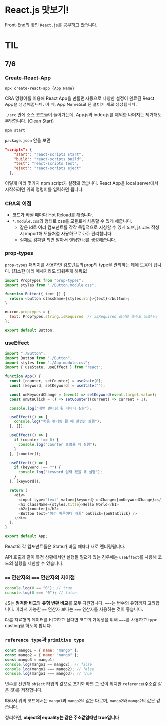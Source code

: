 # React.js 맛보기!

Front-End의 꽃인 `React.js`를 공부하고 있습니다.

# TIL

## 7/6

### Create-React-App

```
npx create-react-app {App Name}
```

CRA 명령어를 이용해 React App을 만들면 자동으로 다양한 설정이 완료된 React App을 생성해줍니다. 이 때, App Name으로 된 폴더가 새로 생성됩니다.

`./src` 안에 소스 코드들이 들어가는데, App.js와 index.js를 제외한 나머지는 제거해도 무방합니다. (Clean Start)

```
npm start
```

`package.json` 안을 보면

```json
"scripts": {
    "start": "react-scripts start",
    "build": "react-scripts build",
    "test": "react-scripts test",
    "eject": "react-scripts eject"
  },
```

이렇게 미리 몇가지 npm script가 설정돼 있습니다. React App을 local server에서 시작하려면 위의 명령어를 입력하면 됩니다.

### CRA의 이점

- 코드가 바뀔 때마다 Hot Reload를 해줍니다.
- `*.module.css`의 형태로 css를 모듈로써 사용할 수 있게 해줍니다.
  - 같은 id로 여러 컴포넌트를 각각 독립적으로 지칭할 수 있게 되며, js 코드 작성시 import해 모듈처럼 사용하므로 아주 편리합니다.
  - 실제로 컴파일 되면 알아서 랜덤한 id를 생성해줍니다.

### prop-types

`prop-types` 패키지를 사용하면 컴포넌트의 prop의 type을 관리하는 데에 도움이 됩니다. (최소한 에러 메세지라도 띄워주게 해줘요)

```javascript
import PropTypes from "prop-types";
import styles from "./Button.module.css";

function Button({ text }) {
  return <button className={styles.btn}>{text}</button>;
}

Button.propTypes = {
  text: PropTypes.string.isRequired, // isRequired 옵션을 줄수도 있습니다
};

export default Button;
```

### useEffect

```javascript
import "./Button";
import Button from "./Button";
import styles from "./App.module.css";
import { useState, useEffect } from "react";

function App() {
  const [counter, setCounter] = useState(0);
  const [keyword, setKeyword] = useState("");

  const onKeywordChange = (event) => setKeyword(event.target.value);
  const onBtnClick = () => setCounter((current) => current + 1);

  console.log("매번 렌더링 될 때마다 실행");

  useEffect(() => {
    console.log("처음 렌더링 될 때 한번만 실행");
  }, []);

  useEffect(() => {
    if (counter !== 0) {
      console.log("counter 눌렸을 때 실행");
    }
  }, [counter]);

  useEffect(() => {
    if (keyword !== "") {
      console.log("keyword 입력 됐을 때 실행");
    }
  }, [keyword]);

  return (
    <div>
      <input type="text" value={keyword} onChange={onKeywordChange}></input>
      <h1 className={styles.title}>Hello World</h1>
      <h2>{counter}</h2>
      <Button text="이건 버튼이다 개꿀" onClick={onBtnClick} />
    </div>
  );
}

export default App;
```

React의 각 컴포넌트들은 State가 바뀔 때마다 새로 렌더링됩니다.

API 호출과 같이 특정 상황에서만 실행될 필요가 있는 경우에는 `useEffect`를 사용해 코드의 실행을 제한할 수 있습니다.

### `==` 연산자와 `===` 연산자의 차이점

```javascript
console.log(0 == "0"); // true
console.log(0 === "0"); // false
```

JS는 **엄격한 비교**와 **유형 변환 비교**를 모두 지원합니다. `===`는 변수의 유형까지 고려합니다. 따라서 가능한 `==` 연산자 보다는 `===` 연산자를 사용하는 것이 좋습니다.

다른 자료형의 데이터를 비교하고 싶다면 코드의 가독성을 위해 `===`를 사용하고 type casting을 하도록 합니다.

### `reference type`과 `primitive type`

```javascript
const mango1 = { name: "mango" };
const mango2 = { name: "mango" };
const mango3 = mango1;
console.log(mango1 == mango2); // false
console.log(mango1 === mango2); // false
console.log(mango1 === mango3); // true
```

변수를 선언해 `object` 타입의 값으로 초기화 하면 그 값이 위치한 `reference`(주소값 같은 것)를 저장합니다.

따라서 위의 코드에서는 `mango1`과 `mango2`의 값은 다르며, `mango2`와 `mango2`의 값은 같습니다.

정리하면, **object의 equality는 같은 주소값일때만 true입니다**
